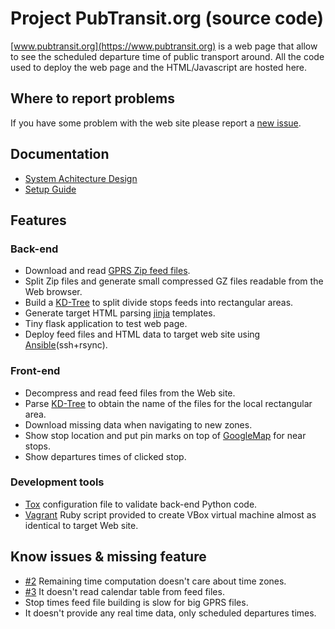 # Project PubTransit.org (source code)

[www.pubtransit.org](https://www.pubtransit.org) is a web page that allow to
see the scheduled departure time of public transport around.
All the code used to deploy the web page and the HTML/Javascript are hosted
here.

## Where to report problems

If you have some problem with the web site please report a [new issue](https://github.com/pubtransit/transit/issues/new).

## Documentation
- [System Achitecture Design](doc/architecture.md)
- [Setup Guide](doc/setup.md)

## Features

### Back-end
- Download and read [GPRS Zip feed files](https://en.wikipedia.org/wiki/General_Transit_Feed_Specification).
- Split Zip files and generate small compressed GZ files readable from the Web
  browser.
- Build a [KD-Tree](https://en.wikipedia.org/wiki/K-d_tree) to split divide
  stops feeds into rectangular areas.
- Generate target HTML parsing [jinja](http://jinja.pocoo.org/) templates.
- Tiny flask application to test web page.
- Deploy feed files and HTML data to target web site using
  [Ansible](https://www.ansible.com/)(ssh+rsync).

### Front-end
- Decompress and read feed files from the Web site.
- Parse [KD-Tree](https://en.wikipedia.org/wiki/K-d_tree) to obtain the name of
  the files for the local rectangular area.
- Download missing data when navigating to new zones.
- Show stop location and put pin marks on top of
  [GoogleMap](https://developers.google.com/maps/) for near stops.
- Show departures times of clicked stop.

### Development tools
- [Tox](https://tox.readthedocs.io/en/latest/) configuration file to validate
  back-end Python code.
- [Vagrant](https://www.vagrantup.com/) Ruby script provided to create VBox
  virtual machine almost as identical to target Web site.

## Know issues & missing feature
- [#2](https://github.com/pubtransit/transit/issues/2) Remaining time computation doesn't care about time zones.
- [#3](https://github.com/pubtransit/transit/issues/3) It doesn't read calendar table from feed files.
- Stop times feed file building is slow for big GPRS files.
- It doesn't provide any real time data, only scheduled departures times.
